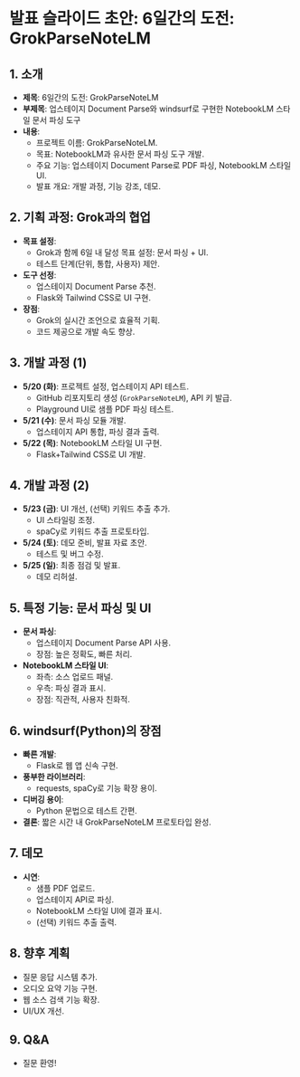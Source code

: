 # 발표 슬라이드 초안: 6일간의 도전: GrokParseNoteLM

## 1. 소개
- **제목**: 6일간의 도전: GrokParseNoteLM
- **부제목**: 업스테이지 Document Parse와 windsurf로 구현한 NotebookLM 스타일 문서 파싱 도구
- **내용**:
  - 프로젝트 이름: GrokParseNoteLM.
  - 목표: NotebookLM과 유사한 문서 파싱 도구 개발.
  - 주요 기능: 업스테이지 Document Parse로 PDF 파싱, NotebookLM 스타일 UI.
  - 발표 개요: 개발 과정, 기능 강조, 데모.

## 2. 기획 과정: Grok과의 협업
- **목표 설정**:
  - Grok과 함께 6일 내 달성 목표 설정: 문서 파싱 + UI.
  - 테스트 단계(단위, 통합, 사용자) 제안.
- **도구 선정**:
  - 업스테이지 Document Parse 추천.
  - Flask와 Tailwind CSS로 UI 구현.
- **장점**:
  - Grok의 실시간 조언으로 효율적 기획.
  - 코드 제공으로 개발 속도 향상.

## 3. 개발 과정 (1)
- **5/20 (화)**: 프로젝트 설정, 업스테이지 API 테스트.
  - GitHub 리포지토리 생성 (`GrokParseNoteLM`), API 키 발급.
  - Playground UI로 샘플 PDF 파싱 테스트.
- **5/21 (수)**: 문서 파싱 모듈 개발.
  - 업스테이지 API 통합, 파싱 결과 출력.
- **5/22 (목)**: NotebookLM 스타일 UI 구현.
  - Flask+Tailwind CSS로 UI 개발.

## 4. 개발 과정 (2)
- **5/23 (금)**: UI 개선, (선택) 키워드 추출 추가.
  - UI 스타일링 조정.
  - spaCy로 키워드 추출 프로토타입.
- **5/24 (토)**: 데모 준비, 발표 자료 초안.
  - 테스트 및 버그 수정.
- **5/25 (일)**: 최종 점검 및 발표.
  - 데모 리허설.

## 5. 특정 기능: 문서 파싱 및 UI
- **문서 파싱**:
  - 업스테이지 Document Parse API 사용.
  - 장점: 높은 정확도, 빠른 처리.
- **NotebookLM 스타일 UI**:
  - 좌측: 소스 업로드 패널.
  - 우측: 파싱 결과 표시.
  - 장점: 직관적, 사용자 친화적.

## 6. windsurf(Python)의 장점
- **빠른 개발**:
  - Flask로 웹 앱 신속 구현.
- **풍부한 라이브러리**:
  - requests, spaCy로 기능 확장 용이.
- **디버깅 용이**:
  - Python 문법으로 테스트 간편.
- **결론**: 짧은 시간 내 GrokParseNoteLM 프로토타입 완성.

## 7. 데모
- **시연**:
  - 샘플 PDF 업로드.
  - 업스테이지 API로 파싱.
  - NotebookLM 스타일 UI에 결과 표시.
  - (선택) 키워드 추출 출력.

## 8. 향후 계획
- 질문 응답 시스템 추가.
- 오디오 요약 기능 구현.
- 웹 소스 검색 기능 확장.
- UI/UX 개선.

## 9. Q&A
- 질문 환영!